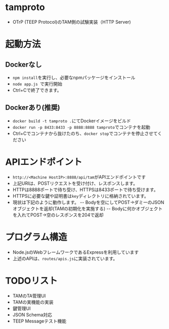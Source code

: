 # tamproto

- OTrP (TEEP Protocol)のTAM側の試験実装（HTTP Server)

# 起動方法
## Dockerなし
+ ```npm install```を実行し、必要なnpmパッケージをインストール
+ ```node app.js ```で実行開始
+ Ctrl+Cで終了できます。
## Dockerあり(推奨)
+ ```docker build -t tamproto .```にてDockerイメージをビルド
+ ```docker run -p 8433:8433 -p 8888:8888 tamproto```でコンテナを起動
+ Ctrl+Cでコンテナから抜けたのち、```docker stop```でコンテナを停止させてください

# APIエンドポイント
- ```http://<Machine HostIP>:8888/api/tam```がAPIエンドポイントです
- 上記URIは、POSTリクエストを受け付け、レスポンスします。
- HTTPは8888ポートで待ち受け、HTTPSは8433ポートで待ち受けます。
- HTTPSに必要な鍵や証明書は``key``ディレクトリに格納されています。
- 現状は下記のように動作します。
-- Bodyを空にしてPOST→ダミーのJSONオブジェクトを返却(TAMの初期化を実施する)
-- Bodyに何かオブジェクトを入れてPOST→空のレスポンスを204で返却

# プログラム構造
- Node.jsのWebフレームワークであるExpressを利用しています
- 上述のAPIは、``routes/apis.js``に実装されています。

# TODOリスト
- TAMのTA管理UI
- TAMの実機能の実装
- 鍵管理UI
- JSON Schema対応
- TEEP Messageテスト機能